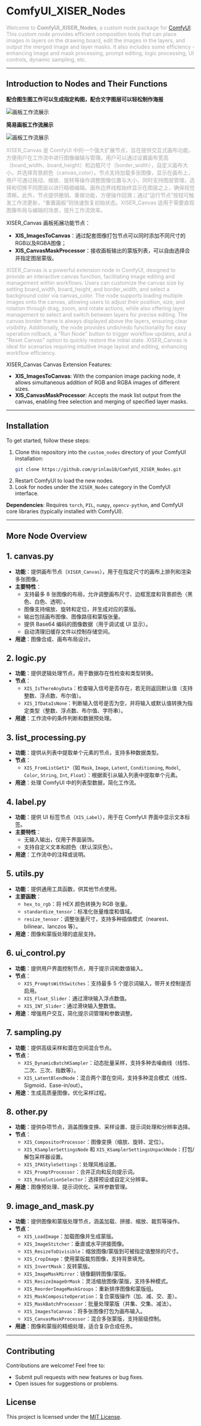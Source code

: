 <style>
.custom-style {
    color: #aaaaaa;
    font-weight: normal;
}
</style>

# ComfyUI_XISER_Nodes

<span class="custom-style">Welcome to **ComfyUI_XISER_Nodes**, a custom node package for [ComfyUI](https://github.com/comfyanonymous/ComfyUI). This custom node provides efficient composition tools that can place images in layers on the drawing board, edit the images in the layers, and output the merged image and layer masks. It also includes some efficiency - enhancing image and mask processing, prompt editing, logic processing, UI controls, dynamic sampling, etc.</span>

---

## Introduction to Nodes and Their Functions


**配合图生图工作可以生成指定构图，配合文字图层可以轻松制作海报**

![画板工作流展示](img/XIS_Canvas_02.png)


**简易画板工作流展示**

![画板工作流展示](img/XIS_Canvas_01.png)


<span class="custom-style">XISER_Canvas 是 ComfyUI 中的一个强大扩展节点，旨在提供交互式画布功能，方便用户在工作流中进行图像编辑与管理。用户可以通过设置画布宽高（board_width、board_height）和边框尺寸（border_width），自定义画布大小，并选择背景颜色（canvas_color）。节点支持加载多张图像，显示在画布上，用户可通过拖动、缩放、旋转等操作调整图像位置与大小，同时支持图层管理，选择和切换不同图层以进行精细编辑。画布边界线框始终显示在图层之上，确保视觉清晰。此外，节点提供撤销、重做功能，方便操作回溯；通过“运行节点”按钮可触发工作流更新，“重置画板”则快速恢复初始状态。XISER_Canvas 适用于需要直观图像布局与编辑的场景，提升工作流效率。</span>


XISER_Canvas 画板拓展功能节点：

- **XIS_ImagesToCanvas**：通过配套图像打包节点可以同时添加不同尺寸的RGB以及RGBA图像；
- **XIS_CanvasMaskProcessor**：接收画板输出的蒙版列表，可以自由选择合并指定图层蒙版。


<span class="custom-style">XISER_Canvas is a powerful extension node in ComfyUI, designed to provide an interactive canvas function, facilitating image editing and management within workflows. Users can customize the canvas size by setting board_width, board_height, and border_width, and select a background color via canvas_color. The node supports loading multiple images onto the canvas, allowing users to adjust their position, size, and rotation through drag, zoom, and rotate actions, while also offering layer management to select and switch between layers for precise editing. The canvas border frame is always displayed above the layers, ensuring clear visibility. Additionally, the node provides undo/redo functionality for easy operation rollback, a "Run Node" button to trigger workflow updates, and a "Reset Canvas" option to quickly restore the initial state. XISER_Canvas is ideal for scenarios requiring intuitive image layout and editing, enhancing workflow efficiency.</span>

XISER_Canvas Canvas Extension Features:

- **XIS_ImagesToCanvas**: With the companion image packing node, it allows simultaneous addition of RGB and RGBA images of different sizes.
- **XIS_CanvasMaskProcessor**: Accepts the mask list output from the canvas, enabling free selection and merging of specified layer masks.

---

## Installation

To get started, follow these steps:

1. Clone this repository into the `custom_nodes` directory of your ComfyUI installation:
   ```bash
   git clone https://github.com/grinlau18/ComfyUI_XISER_Nodes.git
   ```
2. Restart ComfyUI to load the new nodes.
3. Look for nodes under the `XISER_Nodes` category in the ComfyUI interface.

**Dependencies**: Requires `torch`, `PIL`, `numpy`, `opencv-python`, and ComfyUI core libraries (typically installed with ComfyUI).

---

## More Node Overview

## 1. canvas.py
- **功能**：提供画布节点（`XISER_Canvas`），用于在指定尺寸的画布上排列和渲染多张图像。
- **主要特性**：
  - 支持最多 8 张图像的布局，允许调整画布尺寸、边框宽度和背景颜色（黑色、白色、透明）。
  - 图像支持缩放、旋转和定位，并生成对应的蒙版。
  - 输出包括画布图像、图像路径和蒙版张量。
  - 提供 Base64 编码的图像数据（用于调试或 UI 显示）。
  - 自动清理旧缓存文件以控制存储空间。
- **用途**：图像合成、画布布局设计。

## 2. logic.py
- **功能**：提供逻辑处理节点，用于数据存在性检查和类型转换。
- **节点**：
  - `XIS_IsThereAnyData`：检查输入信号是否存在，若无则返回默认值（支持整数、浮点数、布尔值）。
  - `XIS_IfDataIsNone`：判断输入信号是否为空，并将输入或默认值转换为指定类型（整数、浮点数、布尔值、字符串）。
- **用途**：工作流中的条件判断和数据预处理。

## 3. list_processing.py
- **功能**：提供从列表中提取单个元素的节点，支持多种数据类型。
- **节点**：
  - `XIS_FromListGet1*`（如 `Mask`, `Image`, `Latent`, `Conditioning`, `Model`, `Color`, `String`, `Int`, `Float`）：根据索引从输入列表中提取单个元素。
- **用途**：处理 ComfyUI 中的列表型数据，简化工作流。

## 4. label.py
- **功能**：提供 UI 标签节点（`XIS_Label`），用于在 ComfyUI 界面中显示文本标签。
- **主要特性**：
  - 无输入输出，仅用于界面装饰。
  - 支持自定义文本和颜色（默认深灰色）。
- **用途**：工作流中的注释或说明。

## 5. utils.py
- **功能**：提供通用工具函数，供其他节点使用。
- **主要函数**：
  - `hex_to_rgb`：将 HEX 颜色转换为 RGB 张量。
  - `standardize_tensor`：标准化张量维度和值域。
  - `resize_tensor`：调整张量尺寸，支持多种插值模式（nearest、bilinear、lanczos 等）。
- **用途**：图像和蒙版处理的底层支持。

## 6. ui_control.py
- **功能**：提供用户界面控制节点，用于提示词和数值输入。
- **节点**：
  - `XIS_PromptsWithSwitches`：支持最多 5 个提示词输入，带开关控制是否启用。
  - `XIS_Float_Slider`：通过滑块输入浮点数值。
  - `XIS_INT_Slider`：通过滑块输入整数值。
- **用途**：增强用户交互，简化提示词管理和参数调整。

## 7. sampling.py
- **功能**：提供高级采样和潜在空间混合节点。
- **节点**：
  - `XIS_DynamicBatchKSampler`：动态批量采样，支持多种去噪曲线（线性、二次、三次、指数等）。
  - `XIS_LatentBlendNode`：混合两个潜在空间，支持多种混合模式（线性、Sigmoid、Ease-in/out）。
- **用途**：生成高质量图像，优化采样过程。

## 8. other.py
- **功能**：提供杂项节点，涵盖图像变换、采样设置、提示词处理和分辨率选择。
- **节点**：
  - `XIS_CompositorProcessor`：图像变换（缩放、旋转、定位）。
  - `XIS_KSamplerSettingsNode` 和 `XIS_KSamplerSettingsUnpackNode`：打包/解包采样器设置。
  - `XIS_IPAStyleSettings`：处理风格设置。
  - `XIS_PromptProcessor`：合并正向和反向提示词。
  - `XIS_ResolutionSelector`：选择预设或自定义分辨率。
- **用途**：图像预处理、提示词优化、采样参数管理。

## 9. image_and_mask.py
- **功能**：提供图像和蒙版处理节点，涵盖加载、拼接、缩放、裁剪等操作。
- **节点**：
  - `XIS_LoadImage`：加载图像并生成蒙版。
  - `XIS_ImageStitcher`：垂直或水平拼接图像。
  - `XIS_ResizeToDivisible`：缩放图像/蒙版到可被指定值整除的尺寸。
  - `XIS_CropImage`：使用蒙版裁剪图像，支持背景填充。
  - `XIS_InvertMask`：反转蒙版。
  - `XIS_ImageMaskMirror`：镜像翻转图像/蒙版。
  - `XIS_ResizeImageOrMask`：灵活缩放图像/蒙版，支持多种模式。
  - `XIS_ReorderImageMaskGroups`：重新排序图像和蒙版组。
  - `XIS_MaskCompositeOperation`：复合蒙版操作（加、减、交、差）。
  - `XIS_MaskBatchProcessor`：批量处理蒙版（并集、交集、减法）。
  - `XIS_ImagesToCanvas`：将多张图像打包为画布输入。
  - `XIS_CanvasMaskProcessor`：混合多张蒙版，支持层级控制。
- **用途**：图像和蒙版的精细处理，适合复杂合成任务。

---

## Contributing

Contributions are welcome! Feel free to:
- Submit pull requests with new features or bug fixes.
- Open issues for suggestions or problems.

## License

This project is licensed under the [MIT License](LICENSE).
